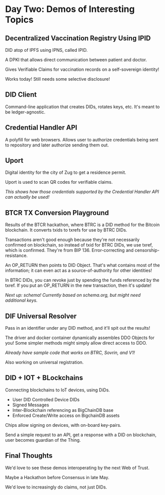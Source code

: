 # Day Two: Demos of Interesting Topics

## Decentralized Vaccination Registry Using IPID

DID atop of IPFS using IPNS, called IPID.

A DPKI that allows direct communication between patient and doctor.

Gives Verifiable Claims for vaccination records on a self-sovereign identity!

Works today! Still needs some selective disclosure!

## DID Client

Command-line application that creates DIDs, rotates keys, etc. It's meant to be ledger-agnostic.

## Credential Handler API

A polyfill for web browsers. Allows user to authorize credentials being sent to repository and later authorize sending them out.

## Uport

Digital identity for the city of Zug to get a residence permit.

Uport is used to scan QR codes for verifiable claims.

_This shows how those credentials supported by the Credential Handler API can actually be used!_

## BTCR TX Conversion Playground

Results of the BTCR hackathon, where BTRC is a DID method for the Bitcoin blockchain. It converts txids to txrefs for use by BTRC DIDs.

Transactions aren't good enough because they're not necessarily confirmed on blockchain, so instead of txid for BTRC DIDs, we use txref, which is confirmed. They're from BIP 136. Error-correcting and censorship-resistance.

An OP_RETURN then points to DID Object. That's what contains most of the information; it can even act as a source-of-authority for other identities!

In BTRC DIDs, you can revoke just by spending the funds referenced by the txref. If you put an OP_RETURN in the new transaction, then it's update! 

<i>Next up: schema! Currently based on schema.org, but might need additional keys.</i>

## DIF Universal Resolver

Pass in an identifier under any DID method, and it'll spit out the results!

The driver and docker container dynamically assembles DDO Objects for you!
Some simpler methods might simply allow direct access to DDO.

_Already have sample code that works on BTRC, Sovrin, and V1!_

Also working on universal registration.

## DID + IOT + BLockchains

Connecting blockchains to IoT devices, using DiDs.

   * User DID Controlled Device DIDs
   * Signed Messages 
   * Inter-Blockchain referencing as BigChainDB base
   * Enforced Create/Write access on BigchainDB assets

Chips allow signing on devices, with on-board key-pairs.

Send a simple request to an API, get a response with a DID on blockchain, user becomes guardian of the Thing.

## Final Thoughts

We'd love to see these demos interoperating by the next Web of Trust.

Maybe a Hackathon before Consensus in late May.

We'd love to increasingly do claims, not just DIDs.
